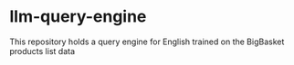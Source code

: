 # llm-query-engine
This repository holds a query engine for English trained on the BigBasket products list data
